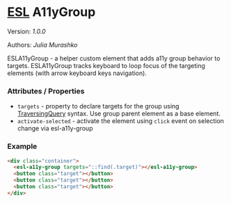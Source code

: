 # [ESL](https://exadel-inc.github.io/esl/) A11yGroup

Version: *1.0.0*

Authors: *Julia Murashko*

<a name="intro"></a>

ESLA11yGroup - a helper custom element that adds a11y group behavior to targets.
ESLA11yGroup tracks keyboard to loop focus of the targeting elements (with arrow keyboard keys navigation). 

### Attributes / Properties

- `targets` - property to declare targets for the group using [TraversingQuery](https://exadel-inc.github.io/esl/utils/esl-traversing-query/) syntax. Use group parent element as a base element.
- `activate-selected` - activate the element using `click` event on selection change via esl-a11y-group

### Example
```html
<div class="container">
  <esl-a11y-group targets="::find(.target)"></esl-a11y-group>
  <button class="target"></button>
  <button class="target"></button>
  <button class="target"></button>
</div>
```
